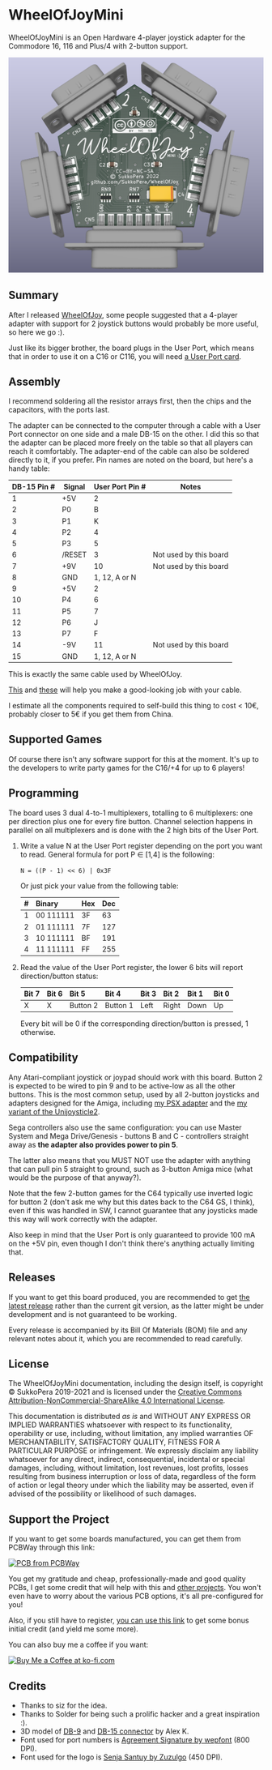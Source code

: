 # WheelOfJoyMini
WheelOfJoyMini is an Open Hardware 4-player joystick adapter for the Commodore 16, 116 and Plus/4 with 2-button support.

![Board](https://raw.githubusercontent.com/SukkoPera/WheelOfJoyMini/master/img/render-top.png)

## Summary
After I released [WheelOfJoy](https://github.com/SukkoPera/WheelOfJoy), some people suggested that a 4-player adapter with support for 2 joystick buttons would probably be more useful, so here we go :).

Just like its bigger brother, the board plugs in the User Port, which means that in order to use it on a C16 or C116, you will need [a User Port card](https://github.com/SukkoPera/16up).

## Assembly
I recommend soldering all the resistor arrays first, then the chips and the capacitors, with the ports last.

The adapter can be connected to the computer through a cable with a User Port connector on one side and a male DB-15 on the other. I did this so that the adapter can be placed more freely on the table so that all players can reach it comfortably. The adapter-end of the cable can also be soldered directly to it, if you prefer. Pin names are noted on the board, but here's a handy table:

| DB-15 Pin # | Signal | User Port Pin # | Notes                  |
|-------------|--------|-----------------|------------------------|
|1	          | +5V    | 2               |                        |
|2	          | P0     | B               |                        |
|3	          | P1     | K               |                        |
|4	          | P2     | 4               |                        |
|5	          | P3     | 5               |                        |
|6	          | /RESET | 3               | Not used by this board |
|7	          | +9V    | 10              | Not used by this board |
|8	          | GND    | 1, 12, A or N   |                        |
|9	          | +5V    | 2               |                        |
|10	          | P4     | 6               |                        |
|11	          | P5     | 7               |                        |
|12	          | P6     | J               |                        |
|13	          | P7     | F               |                        |
|14	          | -9V    | 11              | Not used by this board |
|15	          | GND    | 1, 12, A or N   |                        |

This is exactly the same cable used by WheelOfJoy.

[This](https://www.thingiverse.com/thing:3368773) and [these](https://www.thingiverse.com/thing:5213203) will help you make a good-looking job with your cable.

I estimate all the components required to self-build this thing to cost < 10€, probably closer to 5€ if you get them from China.

## Supported Games
Of course there isn't any software support for this at the moment. It's up to the developers to write party games for the C16/+4 for up to 6 players!

## Programming
The board uses 3 dual 4-to-1 multiplexers, totalling to 6 multiplexers: one per direction plus one for every fire button. Channel selection happens in parallel on all multiplexers and is done with the 2 high bits of the User Port.

1. Write a value N at the User Port register depending on the port you want to read. General formula for port P ∈ [1,4] is the following:

   ```N = ((P - 1) << 6) | 0x3F```

   Or just pick your value from the following table:

   | # | Binary    | Hex| Dec |
   |---|-----------|----|-----|
   | 1 | 00 111111 | 3F |  63 |
   | 2 | 01 111111 | 7F | 127 |
   | 3 | 10 111111 | BF | 191 |
   | 4 | 11 111111 | FF | 255 |

2. Read the value of the User Port register, the lower 6 bits will report direction/button status:

   | Bit 7 | Bit 6 | Bit 5  | Bit 4  | Bit 3 | Bit 2 | Bit 1 | Bit 0 |
   |-------|-------|--------|--------|-------|-------|-------|-------|
   |   X   |   X   |Button 2|Button 1| Left  | Right | Down  | Up    |

   Every bit will be 0 if the corresponding direction/button is pressed, 1 otherwise.

## Compatibility
Any Atari-compliant joystick or joypad should work with this board. Button 2 is expected to be wired to pin 9 and to be active-low as all the other buttons. This is the most common setup, used by all 2-button joysticks and adapters designed for the Amiga, including [my PSX adapter](https://github.com/SukkoPera/OpenPSX2AmigaPadAdapter) and the [my variant of the Unijoysticle2](https://gitlab.com/SukkoPera/unijoysticle2).

Sega controllers also use the same configuration: you can use Master System and Mega Drive/Genesis - buttons B and C - controllers straight away as **the adapter also provides power to pin 5**.

The latter also means that you MUST NOT use the adapter with anything that can pull pin 5 straight to ground, such as 3-button Amiga mice (what would be the purpose of that anyway?).

Note that the few 2-button games for the C64 typically use inverted logic for button 2 (don't ask me why but this dates back to the C64 GS, I think), even if this was handled in SW, I cannot guarantee that any joysticks made this way will work correctly with the adapter.

Also keep in mind that the User Port is only guaranteed to provide 100 mA on the +5V pin, even though I don't think there's anything actually limiting that.

## Releases
If you want to get this board produced, you are recommended to get [the latest release](https://github.com/SukkoPera/WheelOfJoyMini/releases) rather than the current git version, as the latter might be under development and is not guaranteed to be working.

Every release is accompanied by its Bill Of Materials (BOM) file and any relevant notes about it, which you are recommended to read carefully.

## License
The WheelOfJoyMini documentation, including the design itself, is copyright &copy; SukkoPera 2019-2021 and is licensed under the [Creative Commons Attribution-NonCommercial-ShareAlike 4.0 International License](https://creativecommons.org/licenses/by-nc-sa/4.0/).

This documentation is distributed *as is* and WITHOUT ANY EXPRESS OR IMPLIED WARRANTIES whatsoever with respect to its functionality, operability or use, including, without limitation, any implied warranties OF MERCHANTABILITY, SATISFACTORY QUALITY, FITNESS FOR A PARTICULAR PURPOSE or infringement. We expressly disclaim any liability whatsoever for any direct, indirect, consequential, incidental or special damages, including, without limitation, lost revenues, lost profits, losses resulting from business interruption or loss of data, regardless of the form of action or legal theory under which the liability may be asserted, even if advised of the possibility or likelihood of such damages.

## Support the Project
If you want to get some boards manufactured, you can get them from PCBWay through this link:

[![PCB from PCBWay](https://www.pcbway.com/project/img/images/frompcbway.png)](https://www.pcbway.com/project/shareproject/WheelOfJoyMini_Commodore_16_116_4_4_Player_Joystick_Adapter_With_2_Button_Sup_d3f12122.html)

You get my gratitude and cheap, professionally-made and good quality PCBs, I get some credit that will help with this and [other projects](https://www.pcbway.com/project/member/shareproject/?bmbid=41100). You won't even have to worry about the various PCB options, it's all pre-configured for you!

Also, if you still have to register, [you can use this link](https://www.pcbway.com/setinvite.aspx?inviteid=41100) to get some bonus initial credit (and yield me some more).

You can also buy me a coffee if you want:

<a href='https://ko-fi.com/L3L0U18L' target='_blank'><img height='36' style='border:0px;height:36px;' src='https://az743702.vo.msecnd.net/cdn/kofi2.png?v=2' border='0' alt='Buy Me a Coffee at ko-fi.com' /></a>

## Credits
* Thanks to siz for the idea.
* Thanks to Solder for being such a prolific hacker and a great inspiration :).
* 3D model of [DB-9](https://grabcad.com/library/d-sub-9-pin-male-1) and [DB-15 connector](https://grabcad.com/library/d-sub-15-pin-female-2-lines-1) by Alex K.
* Font used for port numbers is [Agreement Signature by wepfont](https://www.fontspace.com/a-agreement-signature-font-f52534) (800 DPI).
* Font used for the logo is [Senja Santuy by Zuzulgo](https://www.fontspace.com/senja-santuy-font-f74971) (450 DPI).
